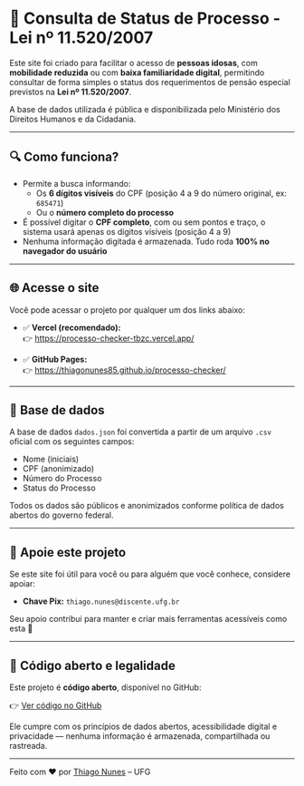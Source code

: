# 🧾 Consulta de Status de Processo - Lei nº 11.520/2007

Este site foi criado para facilitar o acesso de **pessoas idosas**, com **mobilidade reduzida** ou com **baixa familiaridade digital**, permitindo consultar de forma simples o status dos requerimentos de pensão especial previstos na **Lei nº 11.520/2007**.

A base de dados utilizada é pública e disponibilizada pelo Ministério dos Direitos Humanos e da Cidadania.

---

## 🔍 Como funciona?

- Permite a busca informando:
  - Os **6 dígitos visíveis** do CPF (posição 4 a 9 do número original, ex: `685471`)
  - Ou o **número completo do processo**
- É possível digitar o **CPF completo**, com ou sem pontos e traço, o sistema usará apenas os dígitos visíveis (posição 4 a 9)
- Nenhuma informação digitada é armazenada. Tudo roda **100% no navegador do usuário**

---

## 🌐 Acesse o site

Você pode acessar o projeto por qualquer um dos links abaixo:

- ✅ **Vercel (recomendado):**  
  👉 https://processo-checker-tbzc.vercel.app/

- ✅ **GitHub Pages:**  
  👉 https://thiagonunes85.github.io/processo-checker/

---

## 📂 Base de dados

A base de dados `dados.json` foi convertida a partir de um arquivo `.csv` oficial com os seguintes campos:

- Nome (iniciais)
- CPF (anonimizado)
- Número do Processo
- Status do Processo

Todos os dados são públicos e anonimizados conforme política de dados abertos do governo federal.

---

## 💖 Apoie este projeto

Se este site foi útil para você ou para alguém que você conhece, considere apoiar:

- **Chave Pix:** `thiago.nunes@discente.ufg.br`

Seu apoio contribui para manter e criar mais ferramentas acessíveis como esta 🙏

---

## 📜 Código aberto e legalidade

Este projeto é **código aberto**, disponível no GitHub:

👉 [Ver código no GitHub](https://github.com/thiagonunes85/processo-checker)

Ele cumpre com os princípios de dados abertos, acessibilidade digital e privacidade — nenhuma informação é armazenada, compartilhada ou rastreada.

---

Feito com ❤️ por [Thiago Nunes](mailto:thiago.nunes@discente.ufg.br) – UFG
